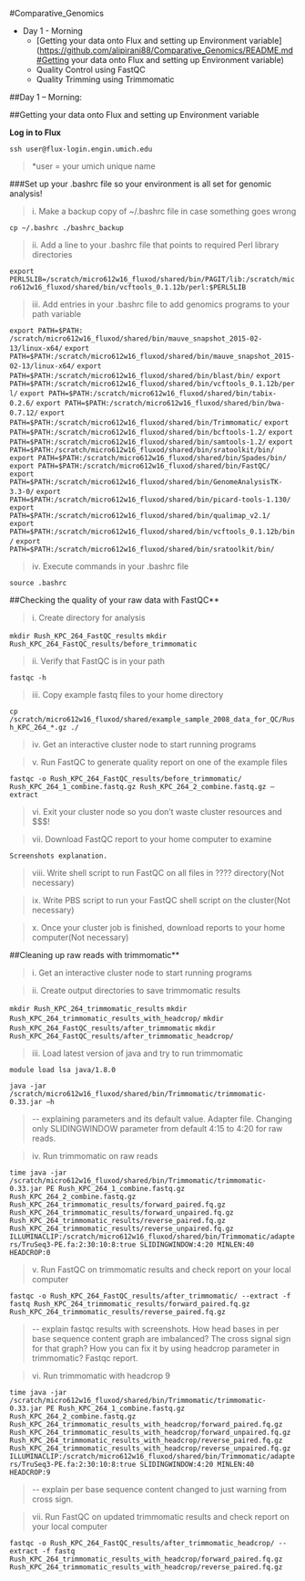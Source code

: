 #Comparative_Genomics

- Day 1 - Morning
	- [Getting your data onto Flux and setting up Environment variable](https://github.com/alipirani88/Comparative_Genomics/README.md#Getting your data onto Flux and setting up Environment variable)
	- Quality Control using FastQC
	- Quality Trimming using Trimmomatic


























##Day 1 – Morning:

##Getting your data onto Flux and setting up Environment variable

**Log in to Flux**

`ssh user@flux-login.engin.umich.edu`

> *user = your umich unique name

###Set up your .bashrc file so your environment is all set for genomic analysis!

>i. Make a backup copy of ~/.bashrc file in case something goes wrong 
	
`cp ~/.bashrc ./bashrc_backup`
	
>ii. Add a line to your .bashrc file that points to required Perl library directories

`export PERL5LIB=/scratch/micro612w16_fluxod/shared/bin/PAGIT/lib:/scratch/micro612w16_fluxod/shared/bin/vcftools_0.1.12b/perl:$PERL5LIB`

>iii. Add entries in your .bashrc file to add genomics programs to your path variable

`export PATH=$PATH: /scratch/micro612w16_fluxod/shared/bin/mauve_snapshot_2015-02-13/linux-x64/`
`export PATH=$PATH:/scratch/micro612w16_fluxod/shared/bin/mauve_snapshot_2015-02-13/linux-x64/`
`export PATH=$PATH:/scratch/micro612w16_fluxod/shared/bin/blast/bin/`
`export PATH=$PATH:/scratch/micro612w16_fluxod/shared/bin/vcftools_0.1.12b/perl/`
`export PATH=$PATH:/scratch/micro612w16_fluxod/shared/bin/tabix-0.2.6/`
`export PATH=$PATH:/scratch/micro612w16_fluxod/shared/bin/bwa-0.7.12/`
`export PATH=$PATH:/scratch/micro612w16_fluxod/shared/bin/Trimmomatic/`
`export PATH=$PATH:/scratch/micro612w16_fluxod/shared/bin/bcftools-1.2/`
`export PATH=$PATH:/scratch/micro612w16_fluxod/shared/bin/samtools-1.2/`
`export PATH=$PATH:/scratch/micro612w16_fluxod/shared/bin/sratoolkit/bin/`
`export PATH=$PATH:/scratch/micro612w16_fluxod/shared/bin/Spades/bin/`
`export PATH=$PATH:/scratch/micro612w16_fluxod/shared/bin/FastQC/`
`export PATH=$PATH:/scratch/micro612w16_fluxod/shared/bin/GenomeAnalysisTK-3.3-0/`
`export PATH=$PATH:/scratch/micro612w16_fluxod/shared/bin/picard-tools-1.130/`
`export PATH=$PATH:/scratch/micro612w16_fluxod/shared/bin/qualimap_v2.1/`
`export PATH=$PATH:/scratch/micro612w16_fluxod/shared/bin/vcftools_0.1.12b/bin/`
`export PATH=$PATH:/scratch/micro612w16_fluxod/shared/bin/sratoolkit/bin/`

>iv. Execute commands in your .bashrc file

`source .bashrc`

##Checking the quality of your raw data with FastQC**

>i. Create directory for analysis

`mkdir Rush_KPC_264_FastQC_results`
`mkdir Rush_KPC_264_FastQC_results/before_trimmomatic`

>ii. Verify that FastQC is in your path

`fastqc -h`

>iii. Copy example fastq files to your home directory

`cp /scratch/micro612w16_fluxod/shared/example_sample_2008_data_for_QC/Rush_KPC_264_*.gz ./`

>iv. Get an interactive cluster node to start running programs

>v. Run FastQC to generate quality report on one of the example files

`fastqc -o Rush_KPC_264_FastQC_results/before_trimmomatic/ Rush_KPC_264_1_combine.fastq.gz Rush_KPC_264_2_combine.fastq.gz –extract`

>vi. Exit your cluster node so you don’t waste cluster resources and $$$!

>vii. Download FastQC report to your home computer to examine

`Screenshots explanation.`

>viii. Write shell script to run FastQC on all files in ???? directory(Not necessary)

>ix. Write PBS script to run your FastQC shell script on the cluster(Not necessary)

>x. Once your cluster job is finished, download reports to your home computer(Not necessary)

##Cleaning up raw reads with trimmomatic**

>i. Get an interactive cluster node to start running programs


>ii. Create output directories to save trimmomatic results

`mkdir Rush_KPC_264_trimmomatic_results`
`mkdir Rush_KPC_264_trimmomatic_results_with_headcrop/`
`mkdir Rush_KPC_264_FastQC_results/after_trimmomatic`
`mkdir Rush_KPC_264_FastQC_results/after_trimmomatic_headcrop/`

>iii. Load latest version of java and try to run trimmomatic

`module load lsa java/1.8.0`

`java -jar /scratch/micro612w16_fluxod/shared/bin/Trimmomatic/trimmomatic-0.33.jar –h`

>-- explaining parameters and its default value. Adapter file. Changing only SLIDINGWINDOW parameter from default 4:15 to 4:20 for raw reads.

>iv. Run trimmomatic on raw reads

`time java -jar /scratch/micro612w16_fluxod/shared/bin/Trimmomatic/trimmomatic-0.33.jar PE Rush_KPC_264_1_combine.fastq.gz Rush_KPC_264_2_combine.fastq.gz Rush_KPC_264_trimmomatic_results/forward_paired.fq.gz Rush_KPC_264_trimmomatic_results/forward_unpaired.fq.gz Rush_KPC_264_trimmomatic_results/reverse_paired.fq.gz Rush_KPC_264_trimmomatic_results/reverse_unpaired.fq.gz ILLUMINACLIP:/scratch/micro612w16_fluxod/shared/bin/Trimmomatic/adapters/TruSeq3-PE.fa:2:30:10:8:true SLIDINGWINDOW:4:20 MINLEN:40 HEADCROP:0`

>v. Run FastQC on trimmomatic results and check report on your local computer

`fastqc -o Rush_KPC_264_FastQC_results/after_trimmomatic/ --extract -f fastq Rush_KPC_264_trimmomatic_results/forward_paired.fq.gz Rush_KPC_264_trimmomatic_results/reverse_paired.fq.gz`
	
>-- explain fastqc results with screenshots. How head bases in per base sequence content graph are imbalanced? The cross signal sign for that graph? How you can fix it by using headcrop parameter in trimmomatic? Fastqc report.

>vi. Run trimmomatic with headcrop 9

`time java -jar /scratch/micro612w16_fluxod/shared/bin/Trimmomatic/trimmomatic-0.33.jar PE Rush_KPC_264_1_combine.fastq.gz Rush_KPC_264_2_combine.fastq.gz Rush_KPC_264_trimmomatic_results_with_headcrop/forward_paired.fq.gz Rush_KPC_264_trimmomatic_results_with_headcrop/forward_unpaired.fq.gz Rush_KPC_264_trimmomatic_results_with_headcrop/reverse_paired.fq.gz Rush_KPC_264_trimmomatic_results_with_headcrop/reverse_unpaired.fq.gz ILLUMINACLIP:/scratch/micro612w16_fluxod/shared/bin/Trimmomatic/adapters/TruSeq3-PE.fa:2:30:10:8:true SLIDINGWINDOW:4:20 MINLEN:40 HEADCROP:9`
		
>-- explain per base sequence content changed to just warning from cross sign.

>vii. Run FastQC on updated trimmomatic results and check report on your local computer

`fastqc -o Rush_KPC_264_FastQC_results/after_trimmomatic_headcrop/ --extract -f fastq Rush_KPC_264_trimmomatic_results_with_headcrop/forward_paired.fq.gz Rush_KPC_264_trimmomatic_results_with_headcrop/reverse_paired.fq.gz`

